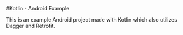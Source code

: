 #Kotlin - Android Example

This is an example Android project made with Kotlin which also utilizes Dagger and Retrofit. 